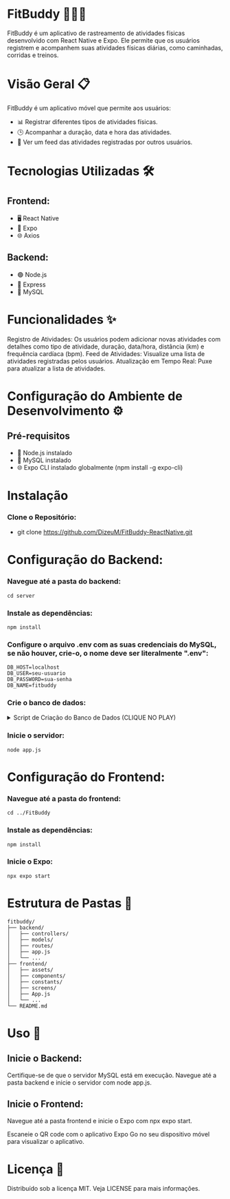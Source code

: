 # FitBuddy 🏃‍♂️💪
FitBuddy é um aplicativo de rastreamento de atividades físicas desenvolvido com React Native e Expo. Ele permite que os usuários registrem e acompanhem suas atividades físicas diárias, como caminhadas, corridas e treinos.

# Visão Geral 📋
FitBuddy é um aplicativo móvel que permite aos usuários:

- 📊 Registrar diferentes tipos de atividades físicas.
- 🕒 Acompanhar a duração, data e hora das atividades.
- 🏅 Ver um feed das atividades registradas por outros usuários.
# Tecnologias Utilizadas 🛠️
## Frontend:

- 🖥️ React Native
- 📱 Expo
- 🌐 Axios
## Backend:

- 🟢 Node.js
- 🚀 Express
- 🐬 MySQL
# Funcionalidades ✨
Registro de Atividades: Os usuários podem adicionar novas atividades com detalhes como tipo de atividade, duração, data/hora, distância (km) e frequência cardíaca (bpm).
Feed de Atividades: Visualize uma lista de atividades registradas pelos usuários.
Atualização em Tempo Real: Puxe para atualizar a lista de atividades.
# Configuração do Ambiente de Desenvolvimento ⚙️
## Pré-requisitos
- 🔄 Node.js instalado
- 🐬 MySQL instalado
- 🌐 Expo CLI instalado globalmente (npm install -g expo-cli)
# Instalação
### Clone o Repositório:

- git clone https://github.com/DizeuM/FitBuddy-ReactNative.git
  
# Configuração do Backend:

### Navegue até a pasta do backend: 

```
cd server
```
### Instale as dependências:

```
npm install
```

### Configure o arquivo .env com as suas credenciais do MySQL, se não houver, crie-o, o nome deve ser literalmente ".env":

```
DB_HOST=localhost
DB_USER=seu-usuario
DB_PASSWORD=sua-senha
DB_NAME=fitbuddy
```
### Crie o banco de dados:

<details>
  <summary>Script de Criação do Banco de Dados (CLIQUE NO PLAY)</summary>

CREATE DATABASE fitbuddy;

USE fitbuddy;

-- Tabela users
CREATE TABLE IF NOT EXISTS users (
    usuario_id INT AUTO_INCREMENT PRIMARY KEY,
    nome VARCHAR(255) NOT NULL,
    peso FLOAT NOT NULL,
    altura FLOAT NOT NULL,
    imc FLOAT NOT NULL,
    createdAt DATETIME NOT NULL,
    updatedAt DATETIME NOT NULL
);

-- Tabela exercicios
CREATE TABLE IF NOT EXISTS exercicios (
    exercicio_id INT AUTO_INCREMENT PRIMARY KEY,
    nome VARCHAR(255) NOT NULL,
    video_URL VARCHAR(255) NOT NULL,
    grupo_muscular VARCHAR(255) NOT NULL,
    descricao VARCHAR(255) NOT NULL,
    peso INTEGER NOT NULL,
    createdAt DATETIME NOT NULL,
    updatedAt DATETIME NOT NULL
);

-- Tabela historico_usuarios com ON DELETE CASCADE
CREATE TABLE IF NOT EXISTS historico_usuarios (
    historico_id INT AUTO_INCREMENT PRIMARY KEY,
    user_id INT NOT NULL,
    peso FLOAT NOT NULL,
    imc FLOAT NOT NULL,
    createdAt DATETIME NOT NULL,
    updatedAt DATETIME NOT NULL,
    FOREIGN KEY (user_id) REFERENCES users (usuario_id) ON DELETE CASCADE
);

-- Tabela treinos
CREATE TABLE IF NOT EXISTS treinos (
    treino_id INT AUTO_INCREMENT PRIMARY KEY,
    nome VARCHAR(255) NOT NULL,
    data DATETIME NOT NULL,
    userId INT NOT NULL,
    FOREIGN KEY (userId) REFERENCES users (usuario_id) ON DELETE CASCADE,
    createdAt DATETIME NOT NULL,
    updatedAt DATETIME NOT NULL
);

-- Tabela sets com ON DELETE CASCADE na chave estrangeira treino_id
CREATE TABLE IF NOT EXISTS sets (
    set_id INT AUTO_INCREMENT PRIMARY KEY,
    treino_id INT NOT NULL,
    exercicio_id INT NOT NULL,
    repeticao INT NOT NULL,
    serie INT NOT NULL,
    tempo_descanco INT NOT NULL,
    observacao VARCHAR(255),
    createdAt DATETIME NOT NULL,
    updatedAt DATETIME NOT NULL,
    FOREIGN KEY (treino_id) REFERENCES treinos (treino_id) ON DELETE CASCADE,
    FOREIGN KEY (exercicio_id) REFERENCES exercicios (exercicio_id)
);

-- Tabela atividades com ON DELETE CASCADE
CREATE TABLE IF NOT EXISTS atividades (
    atividade_id INT AUTO_INCREMENT PRIMARY KEY,
    user_id INT NOT NULL,
    tipo_atividade VARCHAR(255) NOT NULL,
    duracao TIME NOT NULL,
    data_hora DATE NOT NULL,
    km FLOAT,
    bpm INT,
    relogio VARCHAR(255),
    createdAt DATETIME NOT NULL,
    updatedAt DATETIME NOT NULL,
    nome_usuario VARCHAR(255) NOT NULL,
    FOREIGN KEY (user_id) REFERENCES users (usuario_id) ON DELETE CASCADE
);
</details>


### Inicie o servidor:

```
node app.js
```

# Configuração do Frontend:

### Navegue até a pasta do frontend:

```
cd ../FitBuddy
```

### Instale as dependências:
```
npm install
```
### Inicie o Expo:

```
npx expo start
```

# Estrutura de Pastas 📂


```plaintext
fitbuddy/
├── backend/
│   ├── controllers/
│   ├── models/
│   ├── routes/
│   ├── app.js
│   └── ...
├── frontend/
│   ├── assets/
│   ├── components/
│   ├── constants/
│   ├── screens/
│   ├── App.js
│   └── ...
└── README.md
```

# Uso 🚀
## Inicie o Backend:

Certifique-se de que o servidor MySQL está em execução.
Navegue até a pasta backend e inicie o servidor com node app.js.
## Inicie o Frontend:

Navegue até a pasta frontend e inicie o Expo com npx expo start.

Escaneie o QR code com o aplicativo Expo Go no seu dispositivo móvel para visualizar o aplicativo.

# Licença 📄
Distribuído sob a licença MIT. Veja LICENSE para mais informações.
